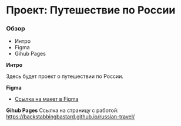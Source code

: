 # Проект: Путешествие по России

### Обзор
* Интро
* Figma
* Gihub Pages

**Интро**

Здесь будет проект о путешествии по России.

**Figma**

* [Ссылка на макет в Figma](https://www.figma.com/file/5S2WSbEFL6awjVWJ0NWL8Q/Sprint-3_-Russia-_-desktop-mobile?node-id=28503%3A0)

**Gihub Pages**
Ссылка на страницу с работой: https://backstabbingbastard.github.io/russian-travel/


